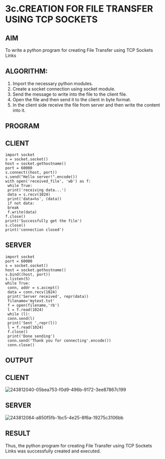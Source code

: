 # 3c.CREATION FOR FILE TRANSFER USING TCP SOCKETS
## AIM
To write a python program for creating File Transfer using TCP Sockets Links
## ALGORITHM:
1. Import the necessary python modules.
2. Create a socket connection using socket module.
3. Send the message to write into the file to the client file.
4. Open the file and then send it to the client in byte format.
5. In the client side receive the file from server and then write the content into it.
## PROGRAM

## CLIENT
```
import socket
s = socket.socket()
host = socket.gethostname()
port = 60000
s.connect((host, port))
s.send("Hello server!".encode())
with open('received_file', 'wb') as f:
 while True:
 print('receiving data...')
 data = s.recv(1024)
 print('data=%s', (data))
 if not data:
 break
 f.write(data)
f.close()
print('Successfully get the file')
s.close()
print('connection closed')
```
## SERVER
```
import socket
port = 60000
s = socket.socket()
host = socket.gethostname()
s.bind((host, port)) 
s.listen(5)
while True:
 conn, addr = s.accept()
 data = conn.recv(1024)
 print('Server received', repr(data))
 filename='mytext.txt'
 f = open(filename,'rb')
 l = f.read(1024)
 while (l):
 conn.send(l)
 print('Sent ',repr(l))
 l = f.read(1024)
 f.close()
 print('Done sending')
 conn.send('Thank you for connecting'.encode())
 conn.close()
```
## OUTPUT

## CLIENT
![243812040-05bea753-f0d9-496b-9172-3ee87867c199](https://github.com/Jai-1801/3c.FILE_TRANSFER_USING_TCP_SOCKETS/assets/139335300/bc546736-6408-4b8a-89b3-2c52438209b7)


## SERVER
![243812084-a850f5fb-1bc5-4e25-8f6a-19275c3106bb](https://github.com/Jai-1801/3c.FILE_TRANSFER_USING_TCP_SOCKETS/assets/139335300/b1a8a9b8-a98a-421c-838b-a04ec70f7a0c)

## RESULT
Thus, the python program for creating File Transfer using TCP Sockets Links was 
successfully created and executed.
